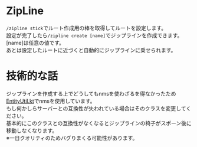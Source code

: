 # ZipLine
`/zipline stick`でルート作成用の棒を取得してルートを設定します。<br>
設定が完了したら`/zipline create [name]`でジップラインを作成できます。[name]は任意の値です。<br>
あとは設定したルートに近づくと自動的にジップラインに乗せられます。
# 技術的な話
ジップラインを作成する上でどうしてもnmsを使わざるを得なかったため[EntityUtil.kt](src%2Fmain%2Fkotlin%2Fdev%2Fmr3n%2Fzipline%2Fnms%2FEntityUtil.kt)でnmsを使用しています。<br>
もし何かしらサーバーとの互換性が失われている場合はそのクラスを変更してください。<br>
基本的にこのクラスとの互換性がなくなるとジップラインの椅子がスポーン後に移動しなくなります。
<br>
※一日クオリティのためバグりまくる可能性があります。
